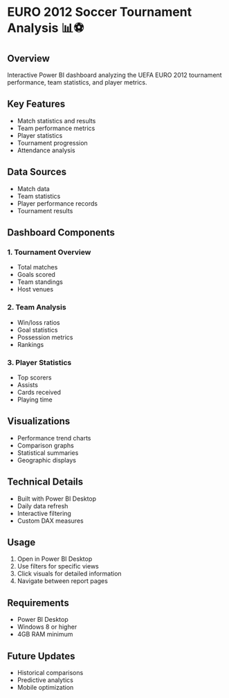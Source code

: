 # EURO 2012 Soccer Tournament Analysis 📊⚽

## Overview
Interactive Power BI dashboard analyzing the UEFA EURO 2012 tournament performance, team statistics, and player metrics.

## Key Features
- Match statistics and results
- Team performance metrics
- Player statistics
- Tournament progression
- Attendance analysis

## Data Sources
- Match data
- Team statistics
- Player performance records
- Tournament results

## Dashboard Components

### 1. Tournament Overview
- Total matches
- Goals scored
- Team standings
- Host venues

### 2. Team Analysis
- Win/loss ratios
- Goal statistics
- Possession metrics
- Rankings

### 3. Player Statistics
- Top scorers
- Assists
- Cards received
- Playing time

## Visualizations
- Performance trend charts
- Comparison graphs
- Statistical summaries
- Geographic displays

## Technical Details
- Built with Power BI Desktop
- Daily data refresh
- Interactive filtering
- Custom DAX measures

## Usage
1. Open in Power BI Desktop
2. Use filters for specific views
3. Click visuals for detailed information
4. Navigate between report pages

## Requirements
- Power BI Desktop
- Windows 8 or higher
- 4GB RAM minimum

## Future Updates
- Historical comparisons
- Predictive analytics
- Mobile optimization

